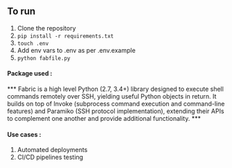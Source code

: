 ## To run

1. Clone the repository
2. `pip install -r requirements.txt`
3. `touch .env`
4. Add env vars to .env as per .env.example
5. `python fabfile.py`

#### Package used :
*** Fabric is a high level Python (2.7, 3.4+) library designed to execute shell commands remotely over SSH, yielding useful Python objects in return. It builds on top of Invoke (subprocess command execution and command-line features) and Paramiko (SSH protocol implementation), extending their APIs to complement one another and provide additional functionality. ***

#### Use cases :
1. Automated deployments
2. CI/CD pipelines testing